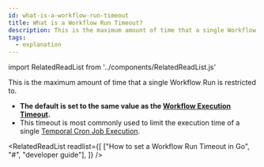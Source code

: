 ```yaml
---
id: what-is-a-workflow-run-timeout
title: What is a Workflow Run Timeout?
description: This is the maximum amount of time that a single Workflow Run is restricted to.
tags:
  - explanation
---
```


import RelatedReadList from '../components/RelatedReadList.js'

This is the maximum amount of time that a single Workflow Run is restricted to.

- **The default is set to the same value as the [Workflow Execution Timeout](/docs/content/what-is-a-workflow-execution-timeout).**
- This timeout is most commonly used to limit the execution time of a single [Temporal Cron Job Execution](/docs/content/what-is-a-temporal-cron-job).

<RelatedReadList
readlist={[
["How to set a Workflow Run Timeout in Go", "#", "developer guide"],
]}
/>
